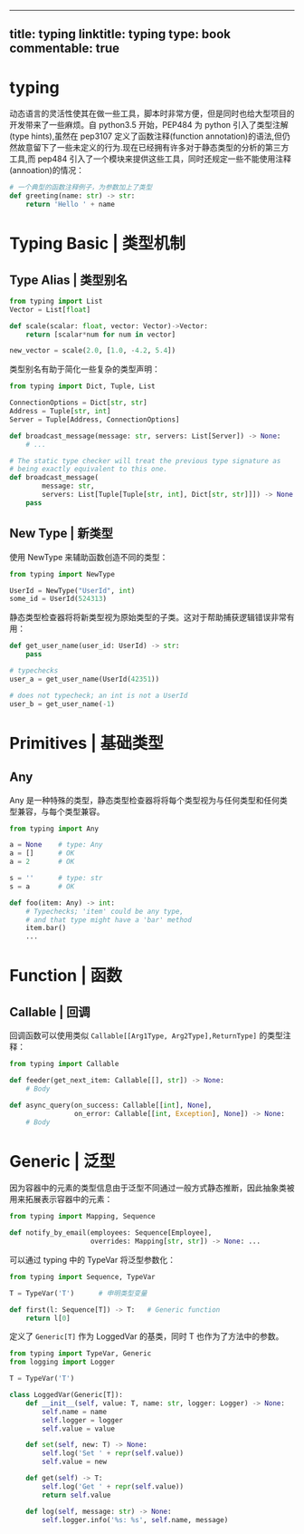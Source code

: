 
---
title: typing
linktitle: typing
type: book
commentable: true
---

# typing

动态语言的灵活性使其在做一些工具，脚本时非常方便，但是同时也给大型项目的开发带来了一些麻烦。自 python3.5 开始，PEP484 为 python 引入了类型注解(type hints),虽然在 pep3107 定义了函数注释(function annotation)的语法,但仍然故意留下了一些未定义的行为.现在已经拥有许多对于静态类型的分析的第三方工具,而 pep484 引入了一个模块来提供这些工具，同时还规定一些不能使用注释(annoation)的情况：

```py
# 一个典型的函数注释例子，为参数加上了类型
def greeting(name: str) -> str:
    return 'Hello ' + name
```

# Typing Basic | 类型机制

## Type Alias | 类型别名

```py
from typing import List
Vector = List[float]

def scale(scalar: float, vector: Vector)->Vector:
    return [scalar*num for num in vector]

new_vector = scale(2.0, [1.0, -4.2, 5.4])
```

类型别名有助于简化一些复杂的类型声明：

```py
from typing import Dict, Tuple, List

ConnectionOptions = Dict[str, str]
Address = Tuple[str, int]
Server = Tuple[Address, ConnectionOptions]

def broadcast_message(message: str, servers: List[Server]) -> None:
    # ...

# The static type checker will treat the previous type signature as
# being exactly equivalent to this one.
def broadcast_message(
        message: str,
        servers: List[Tuple[Tuple[str, int], Dict[str, str]]]) -> None:
    pass
```

## New Type | 新类型

使用 NewType 来辅助函数创造不同的类型：

```py
from typing import NewType

UserId = NewType("UserId", int)
some_id = UserId(524313)
```

静态类型检查器将将新类型视为原始类型的子类。这对于帮助捕获逻辑错误非常有用：

```py
def get_user_name(user_id: UserId) -> str:
    pass

# typechecks
user_a = get_user_name(UserId(42351))

# does not typecheck; an int is not a UserId
user_b = get_user_name(-1)
```

# Primitives | 基础类型

## Any

Any 是一种特殊的类型，静态类型检查器将将每个类型视为与任何类型和任何类型兼容，与每个类型兼容。

```py
from typing import Any

a = None    # type: Any
a = []      # OK
a = 2       # OK

s = ''      # type: str
s = a       # OK

def foo(item: Any) -> int:
    # Typechecks; 'item' could be any type,
    # and that type might have a 'bar' method
    item.bar()
    ...
```

# Function | 函数

## Callable | 回调

回调函数可以使用类似 `Callable[[Arg1Type, Arg2Type],ReturnType]` 的类型注释：

```py
from typing import Callable

def feeder(get_next_item: Callable[[], str]) -> None:
    # Body

def async_query(on_success: Callable[[int], None],
                on_error: Callable[[int, Exception], None]) -> None:
    # Body
```

# Generic | 泛型

因为容器中的元素的类型信息由于泛型不同通过一般方式静态推断，因此抽象类被用来拓展表示容器中的元素：

```py
from typing import Mapping, Sequence

def notify_by_email(employees: Sequence[Employee],
                    overrides: Mapping[str, str]) -> None: ...
```

可以通过 typing 中的 TypeVar 将泛型参数化：

```py
from typing import Sequence, TypeVar

T = TypeVar('T')      # 申明类型变量

def first(l: Sequence[T]) -> T:   # Generic function
    return l[0]
```

定义了 `Generic[T]` 作为 LoggedVar 的基类，同时 T 也作为了方法中的参数。

```py
from typing import TypeVar, Generic
from logging import Logger

T = TypeVar('T')

class LoggedVar(Generic[T]):
    def __init__(self, value: T, name: str, logger: Logger) -> None:
        self.name = name
        self.logger = logger
        self.value = value

    def set(self, new: T) -> None:
        self.log('Set ' + repr(self.value))
        self.value = new

    def get(self) -> T:
        self.log('Get ' + repr(self.value))
        return self.value

    def log(self, message: str) -> None:
        self.logger.info('%s: %s', self.name, message)
```

    